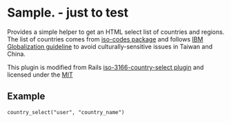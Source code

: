 # Sample. - just to test 

Provides a simple helper to get an HTML select list of countries and regions. 
The list of countries comes from [iso-codes package]( http://svn.debian.org/wsvn/pkg-isocodes/trunk/iso-codes/iso_3166/iso_3166.xml?op=file&rev=0&sc=0) and follows [IBM Globalization guideline](http://www-01.ibm.com/software/globalization/topics/writing/references.jsp) to avoid culturally-sensitive issues in Taiwan and China.

This plugin is modified from Rails [iso-3166-country-select plugin](http://github.com/rails/iso-3166-country-select/tree/master) 
and licensed under the [MIT](http://www.opensource.org/licenses/mit-license.php)

## Example

    country_select("user", "country_name")